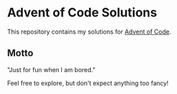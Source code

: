 # Advent of Code Solutions

This repository contains my solutions for [Advent of Code](https://adventofcode.com/).

## Motto

"Just for fun when I am bored."

Feel free to explore, but don't expect anything too fancy!
